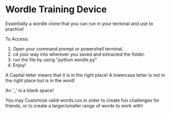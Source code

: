 # Wordle Training Device
 Essentially a wordle clone that you can run in your terminal and use to practice!



To Access:
1. Open your command prompt or powershell terminal.
2. cd your way into wherever you saved and extracted the folder.
3. run the file by using "python wordle.py"
4. Enjoy!

A Capital letter means that it is in the right place!
A lowercase letter is not in the right place but is in the word!

An '_' is a blank space!

You may Customize valid-words.csv in order to create fun challenges for friends, or to create a larger/smaller range of words to work with!
